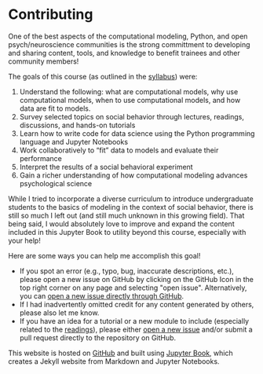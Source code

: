 # Contributing

One of the best aspects of the computational modeling, Python, and open psych/neuroscience communities is the strong committment to developing and sharing content, tools, and knowledge to benefit trainees and other community members! 

The goals of this course (as outlined in the [syllabus](https://shawnrhoads.github.io/gu-psyc-347/module-00-00_Syllabus.html#course-goals)) were:

1. Understand the following: what are computational models, why use computational models, when to use computational models, and how data are fit to models.
2. Survey selected topics on social behavior through lectures, readings, discussions, and hands-on tutorials
3. Learn how to write code for data science using the Python programming language and Jupyter Notebooks
4. Work collaboratively to “fit” data to models and evaluate their performance
5. Interpret the results of a social behavioral experiment
6. Gain a richer understanding of how computational modeling advances psychological science

While I tried to incorporate a diverse curriculum to introduce undergraduate students to the basics of modeling in the context of social behavior, there is still so much I left out (and still much unknown in this growing field). That being said, I would absolutely love to improve and expand the content included in this Jupyter Book to utility beyond this course, especially with your help!

Here are some ways you can help me accomplish this goal!
- If you spot an error (e.g., typo, bug, inaccurate descriptions, etc.), please open a new issue on GitHub by clicking on the GitHub Icon in the top right corner on any page and selecting "open issue". Alternatively, you can [open a new issue directly through GitHub](https://github.com/shawnrhoads/gu-psyc-347/issues/new?title=Issue%20on%20page:%20*html%20&body=Your%20issue%20description%20here).
- If I had inadvertently omitted credit for any content generated by others, please also let me know.
- If you have an idea for a tutorial or a new module to include (especially related to the [readings](https://shawnrhoads.github.io/gu-psyc-347/module-00-03_Reading-List.html)), please either [open a new issue](https://github.com/shawnrhoads/gu-psyc-347/issues/new?title=Tutorial%20Idea:%20[INSERT%20TITLE]&body=Please%20suggest%20a%20tutorial%20idea%20here%20with%20any%20relevant%20resources.) and/or submit a pull request directly to the repository on GitHub.

This website is hosted on [GitHub](https://github.com/shawnrhoads/gu-psyc-347) and built using [Jupyter Book](https://jupyter.org/jupyter-book/intro.html), which creates a Jekyll website from Markdown and Jupyter Notebooks.